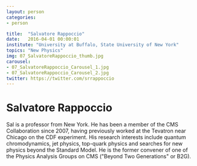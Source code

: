 ```yaml
---
layout: person
categories:
- person

title:  "Salvatore Rappoccio"
date:   2016-04-01 00:00:01
institute: "University at Buffalo, State University of New York"
topics: "New Physics"
img: 07_SalvatoreRappoccio_thumb.jpg
carousel:
- 07_SalvatoreRappoccio_Carousel_1.jpg
- 07_SalvatoreRappoccio_Carousel_2.jpg
twitter: https://twitter.com/srrappoccio
---
```


# Salvatore Rappoccio

Sal is a professor from New York. He has been a member of the CMS Collaboration since 2007, having previously worked at the Tevatron near Chicago on the CDF experiment. His research interests include quantum chromodynamics, jet physics, top-quark physics and searches for new physics beyond the Standard Model. He is the former convener of one of the Physics Analysis Groups on CMS ("Beyond Two Generations" or B2G).
